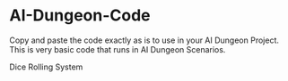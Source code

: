 # AI-Dungeon-Code
Copy and paste the code exactly as is to use in your AI Dungeon Project. This is very basic code that runs in AI Dungeon Scenarios.

Dice Rolling System

